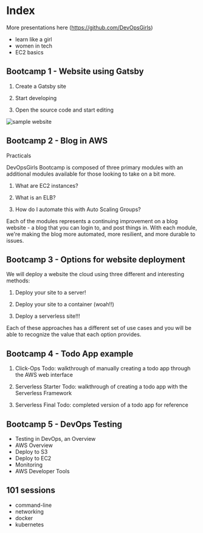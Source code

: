 # Index

More presentations here (https://github.com/DevOpsGirls)

- learn like a girl
- women in tech
- EC2 basics

## Bootcamp 1 - Website using Gatsby

1. Create a Gatsby site

1. Start developing

1. Open the source code and start editing

![sample website](https://brave-panini-5292da.netlify.app)

## Bootcamp 2 - Blog in AWS

Practicals

DevOpsGirls Bootcamp is composed of three primary modules with an additional modules available for those looking to take on a bit more.

1. What are EC2 instances?

1. What is an ELB?

1. How do I automate this with Auto Scaling Groups?

Each of the modules represents a continuing improvement on a blog website - a blog that you can login to, and post things in. With each module, we're making the blog more automated, more resilient, and more durable to issues.

## Bootcamp 3 - Options for website deployment 

We will deploy a website the cloud using three different and interesting methods:

1.  Deploy your site to a server!

1.  Deploy your site to a container (woah!!)

1.  Deploy a serverless site!!!

Each of these approaches has a different set of use cases and you will be able to recognize the value that each option provides.

## Bootcamp 4 - Todo App example

1.  Click-Ops Todo: walkthrough of manually creating a todo app through the AWS web interface

1.  Serverless Starter Todo: walkthrough of creating a todo app with the Serverless Framework

1.  Serverless Final Todo: completed version of a todo app for reference

## Bootcamp 5 - DevOps Testing


- Testing in DevOps, an Overview
- AWS Overview
- Deploy to S3
- Deploy to EC2
- Monitoring
- AWS Developer Tools


## 101 sessions

- command-line
- networking
- docker
- kubernetes

